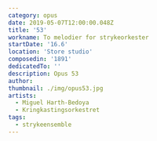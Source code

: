 ```yaml
---
category: opus
date: 2019-05-07T12:00:00.048Z
title: '53'
workname: To melodier for strykeorkester
startDate: '16.6'
location: 'Store studio'
composedin: '1891'
dedicatedTo: ''
description: Opus 53
author:
thumbnail: ./img/opus53.jpg
artists:
  - Miguel Harth-Bedoya
  - Kringkastingsorkestret
tags:
  - strykeensemble
---
```

